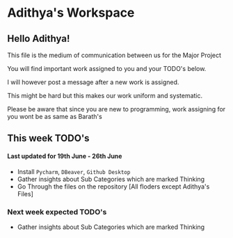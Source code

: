 # Adithya's Workspace

## Hello Adithya!

This file is the medium of communication between us for the Major Project

You will find important work assigned to you and your TODO's below.

I will however post a message after a new work is assigned. 

This might be hard but this makes our work uniform and systematic.

Please be aware that since you are new to programming, work assigning for you wont be as same as Barath's

## This week TODO's
#### Last updated for 19th June - 26th June

- Install `Pycharm`, `DBeaver`, `Github Desktop`
- Gather insights about Sub Categories which are marked Thinking
- Go Through the files on the repository [All floders except Adithya's Files]

### Next week expected TODO's

- Gather insights about Sub Categories which are marked Thinking
